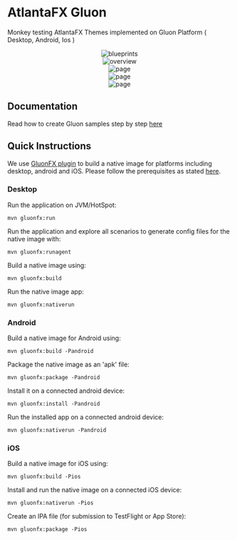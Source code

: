 # AtlantaFX Gluon

Monkey testing AtlantaFX Themes implemented on Gluon Platform ( Desktop, Android, Ios )

<p align="center">
<img src="https://github.com/CommonGrounds/AtlantaFX_Gluon/tree/main/.screenshots/base.png" alt="blueprints"/><br/>
<img src="https://github.com/CommonGrounds/AtlantaFX_Gluon/tree/main/.screenshots/card.png" alt="overview"/><br/>
<img src="https://github.com/CommonGrounds/AtlantaFX_Gluon/tree/main/.screenshots/chart.png" alt="page"/><br/>
<img src="https://github.com/CommonGrounds/AtlantaFX_Gluon/tree/main/.screenshots/left.png" alt="page"/><br/>
<img src="https://github.com/CommonGrounds/AtlantaFX_Gluon/tree/main/.screenshots/notification.png" alt="page"/><br/>
</p>

## Documentation

Read how to create Gluon samples step by step [here](https://docs.gluonhq.com/samples)

## Quick Instructions

We use [GluonFX plugin](https://docs.gluonhq.com/) to build a native image for platforms including desktop, android and iOS.
Please follow the prerequisites as stated [here](https://docs.gluonhq.com/#_requirements).

### Desktop

Run the application on JVM/HotSpot:

    mvn gluonfx:run

Run the application and explore all scenarios to generate config files for the native image with:

    mvn gluonfx:runagent

Build a native image using:

    mvn gluonfx:build

Run the native image app:

    mvn gluonfx:nativerun

### Android

Build a native image for Android using:

    mvn gluonfx:build -Pandroid

Package the native image as an 'apk' file:

    mvn gluonfx:package -Pandroid

Install it on a connected android device:

    mvn gluonfx:install -Pandroid

Run the installed app on a connected android device:

    mvn gluonfx:nativerun -Pandroid

### iOS

Build a native image for iOS using:

    mvn gluonfx:build -Pios

Install and run the native image on a connected iOS device:

    mvn gluonfx:nativerun -Pios

Create an IPA file (for submission to TestFlight or App Store):

    mvn gluonfx:package -Pios
